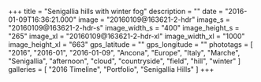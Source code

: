 +++
title = "Senigallia hills with winter fog"
description = ""
date = "2016-01-09T16:36:21.000"
image = "20160109@163621-2-hdr"
image_s = "20160109@163621-2-hdr-s"
image_width_s = "400"
image_height_s = "265"
image_xl = "20160109@163621-2-hdr-xl"
image_width_xl = "1000"
image_height_xl = "663"
gps_latitude = ""
gps_longitude = ""
phototags = [ "2016", "2016-01", "2016-01-09", "Ancona", "Europe", "Italy", "Marche", "Senigallia", "afternoon", "cloud", "countryside", "field", "hill", "winter" ]
galleries = [ "2016 Timeline", "Portfolio", "Senigallia Hills" ]
+++
